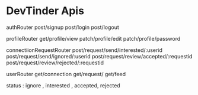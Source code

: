 # DevTinder Apis

authRouter
post/signup
post/login
post/logout

profileRouter
get/profile/view
patch/profile/edit
patch/profile/password
 
connectiionRequestRouter 
post/request/send/interested/:userid
post/request/send/ignored/:userid
post/request/review/accepted/:requestid
post/request/review/rejected/:requestid

userRouter
get/connection
get/request/
get/feed


status : ignore , interested , accepted, rejected